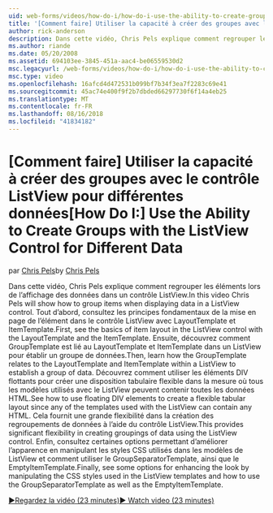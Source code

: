 ```yaml
---
uid: web-forms/videos/how-do-i/how-do-i-use-the-ability-to-create-groups-with-the-listview-control-for-different-data
title: '[Comment faire] Utiliser la capacité à créer des groupes avec le contrôle ListView pour différentes données | Microsoft Docs'
author: rick-anderson
description: Dans cette vidéo, Chris Pels explique comment regrouper les éléments lors de l’affichage des données dans un contrôle ListView. Tout d’abord, consultez les principes fondamentaux de la mise en page de l’élément dans le contrôle de code ListView...
ms.author: riande
ms.date: 05/20/2008
ms.assetid: 694103ee-3845-451a-aac4-be06559530d2
msc.legacyurl: /web-forms/videos/how-do-i/how-do-i-use-the-ability-to-create-groups-with-the-listview-control-for-different-data
msc.type: video
ms.openlocfilehash: 16afcd4d472531b099bf7b34f3ea7f2283c69e41
ms.sourcegitcommit: 45ac74e400f9f2b7dbded66297730f6f14a4eb25
ms.translationtype: MT
ms.contentlocale: fr-FR
ms.lasthandoff: 08/16/2018
ms.locfileid: "41834182"
---
```

<a name="how-do-i-use-the-ability-to-create-groups-with-the-listview-control-for-different-data"></a><span data-ttu-id="3d25e-104">[Comment faire] Utiliser la capacité à créer des groupes avec le contrôle ListView pour différentes données</span><span class="sxs-lookup"><span data-stu-id="3d25e-104">[How Do I:] Use the Ability to Create Groups with the ListView Control for Different Data</span></span>
====================
<span data-ttu-id="3d25e-105">par [Chris Pels](https://twitter.com/chrispels)</span><span class="sxs-lookup"><span data-stu-id="3d25e-105">by [Chris Pels](https://twitter.com/chrispels)</span></span>

<span data-ttu-id="3d25e-106">Dans cette vidéo, Chris Pels explique comment regrouper les éléments lors de l’affichage des données dans un contrôle ListView.</span><span class="sxs-lookup"><span data-stu-id="3d25e-106">In this video Chris Pels will show how to group items when displaying data in a ListView control.</span></span> <span data-ttu-id="3d25e-107">Tout d’abord, consultez les principes fondamentaux de la mise en page de l’élément dans le contrôle ListView avec LayoutTemplate et ItemTemplate.</span><span class="sxs-lookup"><span data-stu-id="3d25e-107">First, see the basics of item layout in the ListView control with the LayoutTemplate and the ItemTemplate.</span></span> <span data-ttu-id="3d25e-108">Ensuite, découvrez comment GroupTemplate est lié au LayoutTemplate et ItemTemplate dans un ListView pour établir un groupe de données.</span><span class="sxs-lookup"><span data-stu-id="3d25e-108">Then, learn how the GroupTemplate relates to the LayoutTemplate and ItemTemplate within a ListView to establish a group of data.</span></span> <span data-ttu-id="3d25e-109">Découvrez comment utiliser les éléments DIV flottants pour créer une disposition tabulaire flexible dans la mesure où tous les modèles utilisés avec le ListView peuvent contenir toutes les données HTML.</span><span class="sxs-lookup"><span data-stu-id="3d25e-109">See how to use floating DIV elements to create a flexible tabular layout since any of the templates used with the ListView can contain any HTML.</span></span> <span data-ttu-id="3d25e-110">Cela fournit une grande flexibilité dans la création des regroupements de données à l’aide du contrôle ListView.</span><span class="sxs-lookup"><span data-stu-id="3d25e-110">This provides significant flexibility in creating groupings of data using the ListView control.</span></span> <span data-ttu-id="3d25e-111">Enfin, consultez certaines options permettant d’améliorer l’apparence en manipulant les styles CSS utilisés dans les modèles de ListView et comment utiliser le GroupSeparatorTemplate, ainsi que le EmptyItemTemplate.</span><span class="sxs-lookup"><span data-stu-id="3d25e-111">Finally, see some options for enhancing the look by manipulating the CSS styles used in the ListView templates and how to use the GroupSeparatorTemplate as well as the EmptyItemTemplate.</span></span>

[<span data-ttu-id="3d25e-112">&#9654;Regardez la vidéo (23 minutes)</span><span class="sxs-lookup"><span data-stu-id="3d25e-112">&#9654; Watch video (23 minutes)</span></span>](https://channel9.msdn.com/Blogs/ASP-NET-Site-Videos/how-do-i-use-the-ability-to-create-groups-with-the-listview-control-for-different-data)
